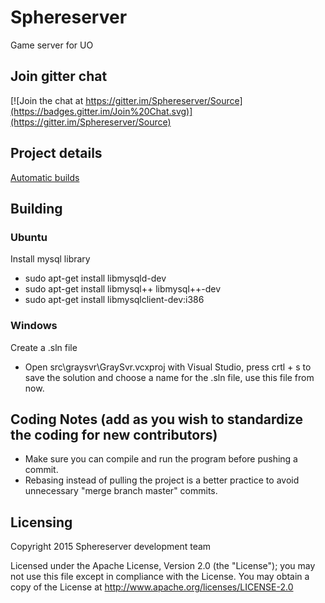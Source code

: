 # Sphereserver
Game server for UO

## Join gitter chat
[![Join the chat at https://gitter.im/Sphereserver/Source](https://badges.gitter.im/Join%20Chat.svg)](https://gitter.im/Sphereserver/Source)

## Project details

[Automatic builds](http://nightly.prerelease.sphere.torfo.org/)

## Building

### Ubuntu

Install mysql library
* sudo apt-get install libmysqld-dev
* sudo apt-get install libmysql++ libmysql++-dev
* sudo apt-get install libmysqlclient-dev:i386

### Windows

Create a .sln file
* Open src\graysvr\GraySvr.vcxproj with Visual Studio, press crtl + s to save the solution and choose a name for the .sln file, use this file from now.

## Coding Notes (add as you wish to standardize the coding for new contributors)

* Make sure you can compile and run the program before pushing a commit.
* Rebasing instead of pulling the project is a better practice to avoid unnecessary "merge branch master" commits.

## Licensing
Copyright 2015 Sphereserver development team

Licensed under the Apache License, Version 2.0 (the "License");
you may not use this file except in compliance with the License.
You may obtain a copy of the License at http://www.apache.org/licenses/LICENSE-2.0
